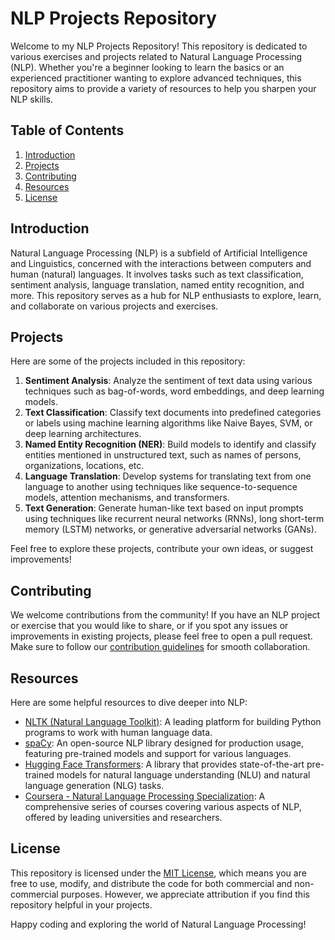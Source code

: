 # NLP Projects Repository

Welcome to my NLP Projects Repository! This repository is dedicated to various exercises and projects related to Natural Language Processing (NLP). Whether you're a beginner looking to learn the basics or an experienced practitioner wanting to explore advanced techniques, this repository aims to provide a variety of resources to help you sharpen your NLP skills.

## Table of Contents

1. [Introduction](#introduction)
2. [Projects](#projects)
3. [Contributing](#contributing)
4. [Resources](#resources)
5. [License](#license)

## Introduction

Natural Language Processing (NLP) is a subfield of Artificial Intelligence and Linguistics, concerned with the interactions between computers and human (natural) languages. It involves tasks such as text classification, sentiment analysis, language translation, named entity recognition, and more. This repository serves as a hub for NLP enthusiasts to explore, learn, and collaborate on various projects and exercises.

## Projects

Here are some of the projects included in this repository:

1. **Sentiment Analysis**: Analyze the sentiment of text data using various techniques such as bag-of-words, word embeddings, and deep learning models.
2. **Text Classification**: Classify text documents into predefined categories or labels using machine learning algorithms like Naive Bayes, SVM, or deep learning architectures.
3. **Named Entity Recognition (NER)**: Build models to identify and classify entities mentioned in unstructured text, such as names of persons, organizations, locations, etc.
4. **Language Translation**: Develop systems for translating text from one language to another using techniques like sequence-to-sequence models, attention mechanisms, and transformers.
5. **Text Generation**: Generate human-like text based on input prompts using techniques like recurrent neural networks (RNNs), long short-term memory (LSTM) networks, or generative adversarial networks (GANs).

Feel free to explore these projects, contribute your own ideas, or suggest improvements!

## Contributing

We welcome contributions from the community! If you have an NLP project or exercise that you would like to share, or if you spot any issues or improvements in existing projects, please feel free to open a pull request. Make sure to follow our [contribution guidelines](CONTRIBUTING.md) for smooth collaboration.

## Resources

Here are some helpful resources to dive deeper into NLP:

- [NLTK (Natural Language Toolkit)](https://www.nltk.org/): A leading platform for building Python programs to work with human language data.
- [spaCy](https://spacy.io/): An open-source NLP library designed for production usage, featuring pre-trained models and support for various languages.
- [Hugging Face Transformers](https://huggingface.co/transformers/): A library that provides state-of-the-art pre-trained models for natural language understanding (NLU) and natural language generation (NLG) tasks.
- [Coursera - Natural Language Processing Specialization](https://www.coursera.org/specializations/natural-language-processing): A comprehensive series of courses covering various aspects of NLP, offered by leading universities and researchers.

## License

This repository is licensed under the [MIT License](LICENSE), which means you are free to use, modify, and distribute the code for both commercial and non-commercial purposes. However, we appreciate attribution if you find this repository helpful in your projects.

Happy coding and exploring the world of Natural Language Processing!
